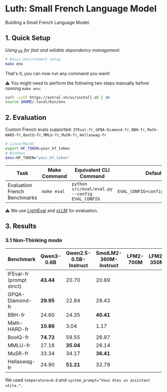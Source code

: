 # Luth: Small French Language Model

Building a Small French Language Model.

## 1. Quick Setup

_Using [`uv`](https://github.com/astral-sh/uv) for fast and reliable dependency management._

```bash
# Basic environment setup
make env
```
That's it, you can now run any command you want!

⚠️ You might need to perform the following two steps manually before running `make env`:
```bash
curl -LsSf https://astral.sh/uv/install.sh | sh
source $HOME/.local/bin/env
```

## 2. Evaluation

Custom French evals supported: `IFEval-fr`, `GPQA-Diamond-fr`, `BBH-fr`, `Math-HARD-fr`, `BoolQ-fr`, `MMLU-fr`, `MuSR-fr`, `Hellaswag-fr`

```bash
# Linux/MacOS
export HF_TOKEN=your_hf_token
# Windows
$env:HF_TOKEN="your_hf_token"
```

| Task        | Make Command       | Equivalent CLI Command                                                                                                                                               | Default Values                                                                 |
|-------------|--------------------|----------------------------------------------------------------------------------------------------------------------------------------------------------------------|----------------------------------------------------------------------------------|
| Evaluation French Benchmarks   | `make eval`       | `python src/eval/eval.py --config EVAL_CONFIG`                                                                                 | `EVAL_CONFIG=configs/eval_config.yaml`                     |

⚠️ We use [LightEval](https://github.com/huggingface/lighteval) and [vLLM](https://github.com/vllm-project/vllm) for evaluation.

## 3. Results

### 3.1 Non-Thinking mode

| Benchmark                 | Qwen3-0.6B | Qwen2.5-0.5B-Instruct | SmolLM2-360M-Instruct |  LFM2-700M   |  LFM2-350M   |
|---------------------------|------------|-----------------------|-----------------------|--------------|--------------|
| IFEval-fr (prompt strict) |  **43.44** | 20.70                 | 20.89                 |              |              |
| GPQA-Diamond-fr           |  **29.95** | 22.84                 | 28.43                 |              |              |
| BBH-fr                    |    24.60   | 24.35                 |  **40.41**            |              |              |
| Math-HARD-fr              |  **10.86** | 3.04                  |   1.17                |              |              |
| BoolQ-fr                  |  **74.72** | 59.55                 |   26.97               |              |              |
| MMLU-fr                   |  27.16     | **35.04**             |   26.14               |              |              |
| MuSR-fr                   |  33.34     |   34.17               |   **36.41**           |              |              |
| Hellaswag-fr              |  24.90     | **51.21**             |   32.78               |              |              |

We used `temperature=0.0` and `system_prompt="Vous êtes un assistant utile."`.